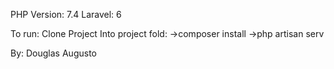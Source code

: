 PHP Version: 7.4
Laravel: 6

To run:
Clone Project
Into project fold:
 ->composer install
 ->php artisan serv

 By: Douglas Augusto
